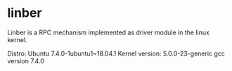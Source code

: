 # linber
Linber is a RPC mechanism implemented as driver module in the linux kernel.

Distro: Ubuntu 7.4.0-1ubuntu1~18.04.1
Kernel version: 5.0.0-23-generic
gcc version 7.4.0
